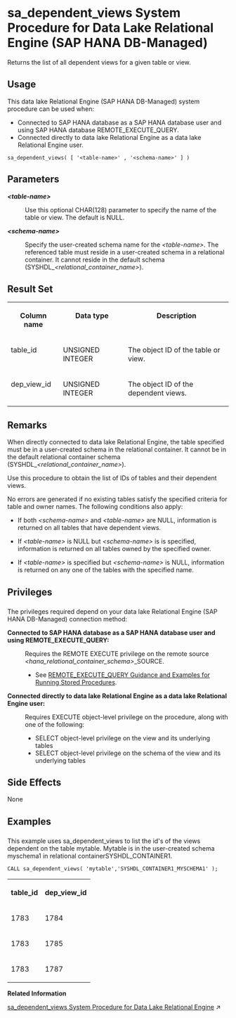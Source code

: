 <!-- loio47783e3af31b4f27a28b41ad534f8332 -->

# sa\_dependent\_views System Procedure for Data Lake Relational Engine \(SAP HANA DB-Managed\)

Returns the list of all dependent views for a given table or view.



<a name="loio47783e3af31b4f27a28b41ad534f8332__section_gz5_gcf_pzb"/>

## Usage

This data lake Relational Engine \(SAP HANA DB-Managed\) system procedure can be used when:

-   Connected to SAP HANA database as a SAP HANA database user and using SAP HANA database REMOTE\_EXECUTE\_QUERY.
-   Connected directly to data lake Relational Engine as a data lake Relational Engine user.



```
sa_dependent_views( [ '<table-name>' , '<schema-name>' ] )
```



<a name="loio47783e3af31b4f27a28b41ad534f8332__section_ygz_n54_rrb"/>

## Parameters


<dl>
<dt><b>

*<table-name\>* 

</b></dt>
<dd>

Use this optional CHAR\(128\) parameter to specify the name of the table or view. The default is NULL.



</dd><dt><b>

*<schema-name\>* 

</b></dt>
<dd>

Specify the user-created schema name for the *<table-name\>*. The referenced table must reside in a user-created schema in a relational container. It cannot reside in the default schema \(SYSHDL\_*<relational\_container\_name\>*\).



</dd>
</dl>



<a name="loio47783e3af31b4f27a28b41ad534f8332__section_qrn_454_rrb"/>

## Result Set


<table>
<tr>
<th valign="top">

Column name

</th>
<th valign="top">

Data type

</th>
<th valign="top">

Description

</th>
</tr>
<tr>
<td valign="top">

table\_id

</td>
<td valign="top">

UNSIGNED INTEGER

</td>
<td valign="top">

The object ID of the table or view.

</td>
</tr>
<tr>
<td valign="top">

dep\_view\_id

</td>
<td valign="top">

UNSIGNED INTEGER

</td>
<td valign="top">

The object ID of the dependent views.

</td>
</tr>
</table>



<a name="loio47783e3af31b4f27a28b41ad534f8332__section_zd2_p54_rrb"/>

## Remarks

When directly connected to data lake Relational Engine, the table specified must be in a user-created schema in the relational container. It cannot be in the default relational container schema \(SYSHDL\_*<relational\_container\_name\>*\).

Use this procedure to obtain the list of IDs of tables and their dependent views.

No errors are generated if no existing tables satisfy the specified criteria for table and owner names. The following conditions also apply:

-   If both *<schema-name\>* and *<table-name\>* are NULL, information is returned on all tables that have dependent views.

-   If *<table-name\>* is NULL but *<schema-name\>* is is specified, information is returned on all tables owned by the specified owner.

-   If *<table-name\>* is specified but *<schema-name\>* is NULL, information is returned on any one of the tables with the specified name.




<a name="loio47783e3af31b4f27a28b41ad534f8332__section_zm1_31b_1yb"/>

## Privileges



### 

The privileges required depend on your data lake Relational Engine \(SAP HANA DB-Managed\) connection method:


<dl>
<dt><b>

Connected to SAP HANA database as a SAP HANA database user and using REMOTE\_EXECUTE\_QUERY:

</b></dt>
<dd>

Requires the REMOTE EXECUTE privilege on the remote source *<hana\_relational\_container\_schema\>*\_SOURCE.

-   See [REMOTE\_EXECUTE\_QUERY Guidance and Examples for Running Stored Procedures](remote-execute-query-guidance-and-examples-for-running-stored-procedures-3e7f86d.md).




</dd><dt><b>

Connected directly to data lake Relational Engine as a data lake Relational Engine user:

</b></dt>
<dd>

Requires EXECUTE object-level privilege on the procedure, along with one of the following:

-   SELECT object-level privilege on the view and its underlying tables
-   SELECT object-level privilege on the schema of the view and its underlying tables



</dd>
</dl>



<a name="loio47783e3af31b4f27a28b41ad534f8332__section_cf1_q54_rrb"/>

## Side Effects

None



## Examples



### 

This example uses sa\_dependent\_views to list the id's of the views dependent on the table mytable. Mytable is in the user-created schema myschema1 in relational containerSYSHDL\_CONTAINER1.

```
CALL sa_dependent_views( 'mytable','SYSHDL_CONTAINER1_MYSCHEMA1' );
```


<table>
<tr>
<th valign="top">

table\_id

</th>
<th valign="top">

dep\_view\_id

</th>
</tr>
<tr>
<td valign="top">

1783

</td>
<td valign="top">

1784

</td>
</tr>
<tr>
<td valign="top">

1783

</td>
<td valign="top">

1785

</td>
</tr>
<tr>
<td valign="top">

1783

</td>
<td valign="top">

1787

</td>
</tr>
</table>

**Related Information**  


[sa_dependent_views System Procedure for Data Lake Relational Engine](https://help.sap.com/viewer/19b3964099384f178ad08f2d348232a9/2024_1_QRC/en-US/3be595096c5f101489d8d608a7ef882e.html "Returns the list of all dependent views for a given table or view.") :arrow_upper_right:

